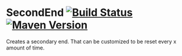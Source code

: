 # SecondEnd [![Build Status](https://ci.potatocorp.dev/job/SecondEnd/badge/icon)](https://ci.potatocorp.dev/job/SecondEnd/) [![Maven Version](https://mvnhelper.potatocorp.dev/kingtux-repo/me.kingtux/ResourceWorlds/badge.png)](https://mvnhelper.potatocorp.dev/kingtux-repo/me.kingtux/ResourceWorlds)
Creates a secondary end. That can be customized to be reset every x amount of time.